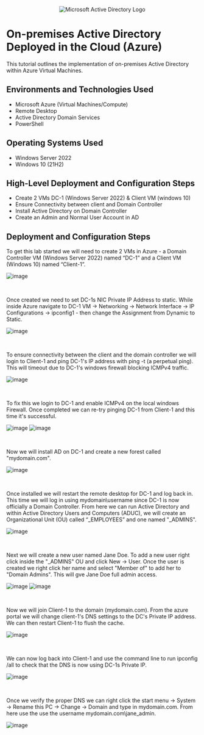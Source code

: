 <p align="center">
<img src="https://i.imgur.com/pU5A58S.png" alt="Microsoft Active Directory Logo"/>
</p>

<h1>On-premises Active Directory Deployed in the Cloud (Azure)</h1>
This tutorial outlines the implementation of on-premises Active Directory within Azure Virtual Machines.<br />


<h2>Environments and Technologies Used</h2>

- Microsoft Azure (Virtual Machines/Compute)
- Remote Desktop
- Active Directory Domain Services
- PowerShell

<h2>Operating Systems Used </h2>

- Windows Server 2022
- Windows 10 (21H2)

<h2>High-Level Deployment and Configuration Steps</h2>

- Create 2 VMs DC-1 (Windows Server 2022) & Client VM (windows 10)
- Ensure Connectivity between client and Domain Controller
- Install Active Directory on Domain Controller
- Create an Admin and Normal User Account in AD

<h2>Deployment and Configuration Steps</h2>

<p>
To get this lab started we will need to create 2 VMs in Azure - a Domain Controller VM (Windows Server 2022) named “DC-1” and a Client VM (Windows 10) named “Client-1”. 
</p>

![image](https://user-images.githubusercontent.com/111653930/235935973-2acf7acf-1734-497b-8d25-1a175b1dcff5.png)


<br>
<p>
Once created we need to set DC-1s NIC Private IP Address to static. While inside Azure navigate to DC-1 VM -> Networking -> Network Interface -> IP Configurations -> ipconfig1 - then change the Assignment from Dynamic to Static. 
</p>

![image](https://user-images.githubusercontent.com/111653930/235938730-70a7adc6-7792-426f-a02e-10a4a1fd0bd0.png)


<br>
<p>
To ensure connectivity between the client and the domain controller we will login to Client-1 and ping DC-1's IP address with ping -t (a perpetual ping). This will timeout due to DC-1's windows firewall blocking ICMPv4 traffic.
</p>

![image](https://user-images.githubusercontent.com/111653930/235984862-80dfabfc-c678-411a-bd38-1afcdf3a4b6e.png)

<br>
<p>
To fix this we login to DC-1 and enable ICMPv4 on the local windows Firewall. Once completed we can re-try pinging DC-1 from Client-1 and this time it's successful. 
</p>

![image](https://user-images.githubusercontent.com/111653930/235986537-4b62be3e-0b32-4bc6-84fc-075a2906052a.png)
![image](https://user-images.githubusercontent.com/111653930/235986600-385429f5-e49f-4e3a-94da-270fffd8645f.png)

<br>
<p>
Now we will install AD on DC-1 and create a new forest called "mydomain.com". 
</p>

![image](https://user-images.githubusercontent.com/111653930/235989735-1e6366b3-6d8a-42d6-8279-678c9305047d.png)


<br>
<p>
Once installed we will restart the remote desktop for DC-1 and log back in. This time we will log in using mydomain\username since DC-1 is now officially a Domain Controller. From here we can run Active Directory and within Active Directory Users and Computers (ADUC), we will create an Organizational Unit (OU) called “_EMPLOYEES” and one named "_ADMINS".
</p>

![image](https://user-images.githubusercontent.com/111653930/235995734-5bd1e6ff-27bf-4a8a-9c56-8e14a09d6f03.png)

<br>
<p>
Next we will create a new user named Jane Doe. To add a new user right click inside the "_ADMINS" OU and click New -> User. Once the user is created we right click her name and select "Member of" to add her to "Domain Admins". This will gve Jane Doe full admin access.
</p>

![image](https://user-images.githubusercontent.com/111653930/236000040-b7590fff-d552-4b72-ba17-82265a092902.png)
![image](https://user-images.githubusercontent.com/111653930/236000096-83992613-64f2-4835-af81-819fef6488aa.png)


<br>
<p>
Now we will join Client-1 to the domain (mydomain.com). From the azure portal we will change client-1's DNS settings to the DC's Private IP address. We can then restart Client-1 to flush the cache. 
</p>

![image](https://user-images.githubusercontent.com/111653930/236004716-a5adea24-2f82-4877-8822-023fde84f37b.png)


<br>
<p>
We can now log back into Client-1 and use the command line to run ipconfig /all to check that the DNS is now using DC-1s Private IP.
</p>

![image](https://user-images.githubusercontent.com/111653930/236006676-6ab580a9-6468-4c69-88c9-298f81697243.png)


<br>
<p>
Once we verify the proper DNS we can right click the start menu -> System -> Rename this PC -> Change -> Domain and type in mydomain.com. From here use the use the username mydomain.com\jane_admin.</p>

![image](https://user-images.githubusercontent.com/111653930/236007980-0c1c0466-1f41-4be0-bc42-869e5c6f6c33.png)



